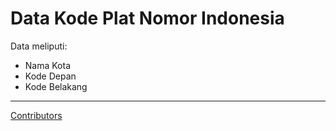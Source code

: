 # Data Kode Plat Nomor Indonesia
Data meliputi:
 - Nama Kota
 - Kode Depan
 - Kode Belakang
---
[Contributors](https://github.com/alfiyansys/Plat-Nomor-Indonesia/graphs/contributors)